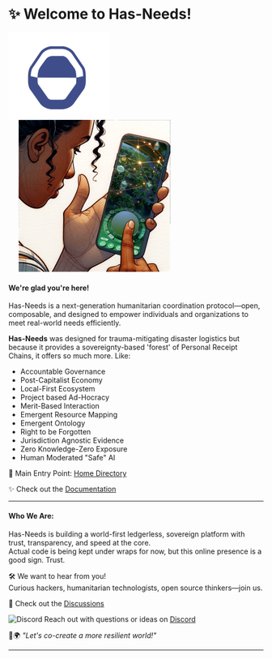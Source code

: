 # ✨ Welcome to Has-Needs!

<img src="https://raw.githubusercontent.com/Has-Needs/Home/main/has-needs-logo.png" valign="top" alt="Has-Needs Logo" width="200"/><img src="https://github.com/Has-Needs/Home/blob/main/GlobeUI.png" alt="Globe UI" width="300" style="margin-left: 20px;"/>



#### We're glad you're here!  
Has-Needs is a next-generation humanitarian coordination protocol—open, composable, and designed to empower individuals and organizations to meet real-world needs efficiently.

**Has-Needs** was designed for trauma-mitigating disaster logistics but because it provides a sovereignty-based 'forest' of Personal Receipt Chains, it offers so much more. Like:  

- Accountable Governance
- Post-Capitalist Economy
- Local-First Ecosystem
- Project based Ad-Hocracy
- Merit-Based Interaction
- Emergent Resource Mapping
- Emergent Ontology
- Right to be Forgotten
- Jurisdiction Agnostic Evidence
- Zero Knowledge-Zero Exposure
- Human Moderated "Safe" AI

  
🚀 Main Entry Point: [Home Directory](https://github.com/Has-Needs/Home)  

✨ Check out the [Documentation](https://github.com/Has-Needs/docs)  

  
  
---
#### Who We Are:  
Has-Needs is building a world-first ledgerless, sovereign platform with trust, transparency, and speed at the core.  
Actual code is being kept under wraps for now, but this online presence is a good sign. Trust.  
  
🛠 We want to hear from you!  
Curious hackers, humanitarian technologists, open source thinkers—join us.  

🐚   Check out the [Discussions](https://github.com/orgs/Has-Needs/discussions)  

<img src="https://cdn.simpleicons.org/discord/5865F2" alt="Discord" width="20"/>   Reach out with questions or ideas on [Discord](https://discord.gg/dv873cFBrJ)  
  
🫶🌍 _"Let's co-create a more resilient world!"_  

---

